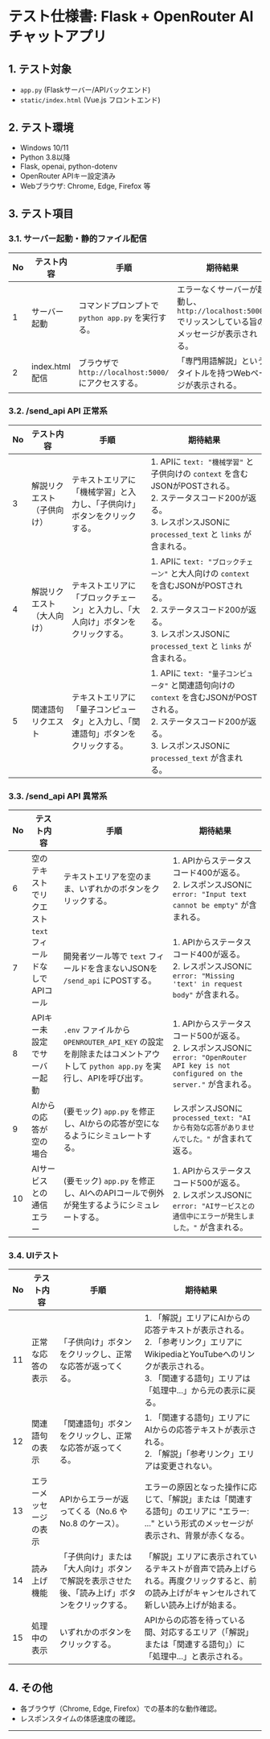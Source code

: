 # テスト仕様書: Flask + OpenRouter AI チャットアプリ

## 1. テスト対象
- `app.py` (Flaskサーバー/APIバックエンド)
- `static/index.html` (Vue.js フロントエンド)

## 2. テスト環境
- Windows 10/11
- Python 3.8以降
- Flask, openai, python-dotenv
- OpenRouter APIキー設定済み
- Webブラウザ: Chrome, Edge, Firefox 等

## 3. テスト項目

### 3.1. サーバー起動・静的ファイル配信
| No | テスト内容 | 手順 | 期待結果 |
|----|------------|------|----------|
| 1  | サーバー起動 | コマンドプロンプトで `python app.py` を実行する。 | エラーなくサーバーが起動し、`http://localhost:5000/` でリッスンしている旨のメッセージが表示される。 |
| 2  | index.html配信 | ブラウザで `http://localhost:5000/` にアクセスする。 | 「専門用語解説」というタイトルを持つWebページが表示される。 |

### 3.2. /send_api API 正常系
| No | テスト内容 | 手順 | 期待結果 |
|----|------------|------|----------|
| 3  | 解説リクエスト（子供向け） | テキストエリアに「機械学習」と入力し、「子供向け」ボタンをクリックする。 | 1. APIに `text: "機械学習"` と子供向けの `context` を含むJSONがPOSTされる。<br>2. ステータスコード200が返る。<br>3. レスポンスJSONに `processed_text` と `links` が含まれる。 |
| 4  | 解説リクエスト（大人向け） | テキストエリアに「ブロックチェーン」と入力し、「大人向け」ボタンをクリックする。 | 1. APIに `text: "ブロックチェーン"` と大人向けの `context` を含むJSONがPOSTされる。<br>2. ステータスコード200が返る。<br>3. レスポンスJSONに `processed_text` と `links` が含まれる。 |
| 5  | 関連語句リクエスト | テキストエリアに「量子コンピュータ」と入力し、「関連語句」ボタンをクリックする。 | 1. APIに `text: "量子コンピュータ"` と関連語句向けの `context` を含むJSONがPOSTされる。<br>2. ステータスコード200が返る。<br>3. レスポンスJSONに `processed_text` が含まれる。 |

### 3.3. /send_api API 異常系
| No | テスト内容 | 手順 | 期待結果 |
|----|------------|------|----------|
| 6  | 空のテキストでリクエスト | テキストエリアを空のまま、いずれかのボタンをクリックする。 | 1. APIからステータスコード400が返る。<br>2. レスポンスJSONに `error: "Input text cannot be empty"` が含まれる。 |
| 7  | `text`フィールドなしでAPIコール | 開発者ツール等で `text` フィールドを含まないJSONを `/send_api` にPOSTする。 | 1. APIからステータスコード400が返る。<br>2. レスポンスJSONに `error: "Missing 'text' in request body"` が含まれる。 |
| 8  | APIキー未設定でサーバー起動 | `.env` ファイルから `OPENROUTER_API_KEY` の設定を削除またはコメントアウトして `python app.py` を実行し、APIを呼び出す。 | 1. APIからステータスコード500が返る。<br>2. レスポンスJSONに `error: "OpenRouter API key is not configured on the server."` が含まれる。 |
| 9  | AIからの応答が空の場合 | (要モック) `app.py` を修正し、AIからの応答が空になるようにシミュレートする。 | レスポンスJSONに `processed_text: "AIから有効な応答がありませんでした。"` が含まれて返る。 |
| 10 | AIサービスとの通信エラー | (要モック) `app.py` を修正し、AIへのAPIコールで例外が発生するようにシミュレートする。 | 1. APIからステータスコード500が返る。<br>2. レスポンスJSONに `error: "AIサービスとの通信中にエラーが発生しました。"` が含まれる。 |

### 3.4. UIテスト
| No | テスト内容 | 手順 | 期待結果 |
|----|------------|------|----------|
| 11 | 正常な応答の表示 | 「子供向け」ボタンをクリックし、正常な応答が返ってくる。 | 1. 「解説」エリアにAIからの応答テキストが表示される。<br>2. 「参考リンク」エリアにWikipediaとYouTubeへのリンクが表示される。<br>3. 「関連する語句」エリアは「処理中...」から元の表示に戻る。 |
| 12 | 関連語句の表示 | 「関連語句」ボタンをクリックし、正常な応答が返ってくる。 | 1. 「関連する語句」エリアにAIからの応答テキストが表示される。<br>2. 「解説」「参考リンク」エリアは変更されない。 |
| 13 | エラーメッセージの表示 | APIからエラーが返ってくる（No.6 や No.8 のケース）。 | エラーの原因となった操作に応じて、「解説」または「関連する語句」のエリアに "エラー: ..." という形式のメッセージが表示され、背景が赤くなる。 |
| 14 | 読み上げ機能 | 「子供向け」または「大人向け」ボタンで解説を表示させた後、「読み上げ」ボタンをクリックする。 | 「解説」エリアに表示されているテキストが音声で読み上げられる。再度クリックすると、前の読み上げがキャンセルされて新しい読み上げが始まる。 |
| 15 | 処理中の表示 | いずれかのボタンをクリックする。 | APIからの応答を待っている間、対応するエリア（「解説」または「関連する語句」）に「処理中...」と表示される。 |

## 4. その他
- 各ブラウザ（Chrome, Edge, Firefox）での基本的な動作確認。
- レスポンスタイムの体感速度の確認。

---
